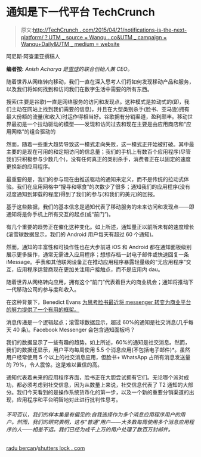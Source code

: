 # 通知是下一代平台 TechCrunch

> 原文:[http://TechCrunch . com/2015/04/21/notifications-is-the-next-platform/？UTM _ source = Wanqu . co&UTM _ campaign = Wanqu+Daily&UTM _ medium = website](http://techcrunch.com/2015/04/21/notifications-are-the-next-platform/?utm_source=wanqu.co&utm_campaign=Wanqu+Daily&utm_medium=website)

阿尼斯·阿查里亚撰稿人

**编者按:** *Anish Acharya 是[雪球](http://www.trysnowball.com/)的联合创始人兼 CEO。*

随着世界从网络转向移动，我们一直在深入思考人们将如何发现移动产品和服务，以及我们将如何找到和访问我们在数字生活中需要的所有东西。

搜索(主要是谷歌)一直是网络服务的访问和发现点。这种模式是拉动式的(即，我们主动在网站上找到我们需要的信息)，并且在大型类别杀手(脸书、亚马逊)拥有最大份额的流量(和收入)时运作得相当好。谷歌拥有分销渠道，盈利颇丰。移动世界最初是一个拉动驱动的模型——发现和访问过去和现在主要是由应用商店和“应用网格”的组合驱动的

然而，随着一些重大趋势导致这一模式走向失败，这一模式正开始被打破。其中最主要的是现在可用的和定期访问的信息量；我们的手机上有数百个应用程序(尽管我们只积极参与少数几个)，没有任何真正的类别杀手，消费者正在以固定的速度更换新的应用程序。

最重要的是，我们的参与现在由推送驱动的通知来定义，而不是传统的拉动式体验。我们在应用网格中“搜寻和啄食”的次数少了很多；通知我们的应用程序(没有过度通知到卸载的程度)得到了我们的参与(和我们的美元)的回报。

基于这些数据，我们的基本信念是通知代表了移动服务的未来访问和发现点——即通知将是你手机上所有交互的起点(或“前门”)。

有几个重要的趋势正在催化这种变化。如上所述，通知量正以前所未有的速度增长(滚雪球数据显示，我们的 Android 用户每天有超过 60 个通知)。

然而，通知的丰富性和可操作性也在大步前进 iOS 和 Android 都在通知面板级别展示更多操作，通常无需进入应用程序；想想存档一封电子邮件或快速回复一条 iMessage。手表和其他联网设备正在推动应用程序暴露轻量级的“无应用程序”交互，应用程序运营商现在更加关注用户接触点，而不是应用内 dau。

随着世界从网络转向应用，拥有这个“前门”代表着巨大的商业机会；通知将推动下一代移动公司的参与度和收入。

在这种背景下，Benedict Evans [为思考脸书最近将 messenger 转变为商业平台的努力提供了一个有用的框架。](http://ben-evans.com/benedictevans/2015/3/24/the-state-of-messaging)

消息传递是一个逻辑起点；滚雪球数据显示，超过 60%的通知是社交消息(几乎每天 40 条)。Facebook Messenger 会包含通知面板吗？

我们的数据显示了一些有趣的趋势。如上所述，60%的通知是社交消息。然而，我们的数据还显示，用户平均每周使用 5.5 个消息应用(不包括电子邮件)*。虽然用户经常使用 5 个以上的社交消息应用，但脸书+ WhatsApp 占所有消息发送量的 79%，令人震惊。这是难以置信的高。

通知代表着未来的应用程序界面，脸书正在大胆尝试拥有它们。无论哪个派对成功，都必须考虑到社交信息，因为从数量上来说，社交信息代表了 T2 通知的大部分。我们今天看到的是操作系统货币化的第一步，以及一个新的重要分销渠道的出现，应用程序和平台明智地对此进行批判性思考。

###### 不可否认，我们的样本集是有偏见的:自我选择作为多个消息应用程序用户的用户。然而，我们的研究表明，这与“普通”用户——大多数每周使用多个消息应用程序的人——相差不远。我们已经为成千上万的用户处理了数百万封邮件。

[radu bercan](http://www.shutterstock.com/gallery-1481615p1.html?cr=00&pl=edit-00)/[shutters lock . com](http://www.shutterstock.com/editorial?cr=00&pl=edit-00)